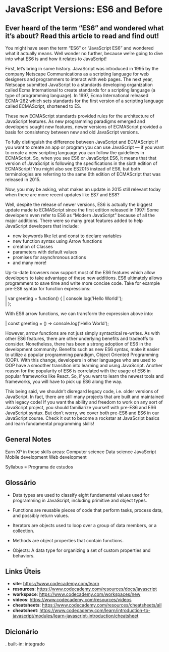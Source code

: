 # JavaScript Versions: ES6 and Before

## Ever heard of the term “ES6” and wondered what it’s about? Read this article to read and find out!

You might have seen the term “ES6” or “JavaScript ES6” and wondered what it actually means. Well wonder no further, because we’re going to dive into what ES6 is and how it relates to JavaScript!

First, let’s bring in some history. JavaScript was introduced in 1995 by the company Netscape Communications as a scripting language for web designers and programmers to interact with web pages. The next year, Netscape submitted JavaScript to a standards developing organization called Ecma International to create standards for a scripting language (a type of programming language). In 1997, Ecma International released ECMA-262 which sets standards for the first version of a scripting language called ECMAScript, shortened to ES.

These new ECMAScript standards provided rules for the architecture of JavaScript features. As new programming paradigms emerged and developers sought new features, newer versions of ECMAScript provided a basis for consistency between new and old JavaScript versions.

To fully distinguish the difference between JavaScript and ECMAScript: if you want to create an app or program you can use JavaScript — if you want to create a new scripting language you can follow the guidelines in ECMAScript. So, when you see ES6 or JavaScript ES6, it means that that version of JavaScript is following the specifications in the sixth edition of ECMAScript! You might also see ES2015 instead of ES6, but both terminologies are referring to the same 6th edition of ECMAScript that was released in 2015.

Now, you may be asking, what makes an update in 2015 still relevant today when there are more recent updates like ES7 and ES8?

Well, despite the release of newer versions, ES6 is actually the biggest update made to ECMAScript since the first edition released in 1997! Some developers even refer to ES6 as “Modern JavaScript” because of all the major additions. There were so many great features added to help JavaScript developers that include:

- new keywords like let and const to declare variables
- new function syntax using Arrow functions
- creation of Classes
- parameters with default values
- promises for asynchronous actions
- and many more!

Up-to-date browsers now support most of the ES6 features which allow developers to take advantage of these new additions. ES6 ultimately allows programmers to save time and write more concise code. Take for example pre-ES6 syntax for function expressions:

| var greeting = function() {
|   console.log('Hello World!');  
| };

With ES6 arrow functions, we can transform the expression above into:

| const greeting = () => console.log('Hello World'); 

However, arrow functions are not just simply syntactical re-writes. As with other ES6 features, there are other underlying benefits and tradeoffs to consider. Nonetheless, there has been a strong adoption of ES6 in the development community. Benefits such as new ES6 syntax, make it easier to utilize a popular programming paradigm, Object Oriented Programming (OOP). With this change, developers in other languages who are used to OOP have a smoother transition into learning and using JavaScript. Another reason for the popularity of ES6 is correlated with the usage of ES6 in popular frameworks like React. So, if you want to learn the newest tools and frameworks, you will have to pick up ES6 along the way.

This being said, we shouldn’t disregard legacy code, i.e. older versions of JavaScript. In fact, there are still many projects that are built and maintained with legacy code! If you want the ability and freedom to work on any sort of JavaScript project, you should familiarize yourself with pre-ES6 and ES6 JavaScript syntax. But don’t worry, we cover both pre-ES6 and ES6 in our JavaScript course. Check it out to become a rockstar at JavaScript basics and learn fundamental programming skills!


## General Notes
Earn XP in these skills areas:
Computer science
Data science
JavaScript
Mobile development
Web development

Syllabus = Programa de estudos


## Glossário
- Data types are used to classify eight fundamental values used for programming in JavaScript, including primitive and object types.

- Functions are reusable pieces of code that perform tasks, process data, and possibly return values.

- Iterators are objects used to loop over a group of data members, or a collection.

- Methods are object properties that contain functions.

- Objects: A data type for organizing a set of custom properties and behaviors.


## Links Úteis
- **site**: https://www.codecademy.com/learn
- **resources**: https://www.codecademy.com/resources/docs/javascript
- **workspace**: https://www.codecademy.com/workspaces/new
- **videos**: https://www.codecademy.com/resources/videos
- **cheatsheets**: https://www.codecademy.com/resources/cheatsheets/all
- **cheatsheet**: https://www.codecademy.com/learn/introduction-to-javascript/modules/learn-javascript-introduction/cheatsheet


## Dicionário
. built-in: integrado